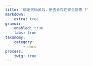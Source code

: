 ```yaml
---
title: '绑定代码源后，是否会存在安全隐患 ?'
markdown:
    extra: true
gravui:
    enabled: true
    tabs: true
taxonomy:
    category:
        - docs
process:
    twig: true
---
```


<!-- 

介绍 OAuth 和 Deploy Key 的后台实现，强调我们对代码库的操作是规范安全的。

OAuth登陆安全，无密码保存
Deploy Key，对代码进行访问，删除后无法访问（主动撤销权限的办法）
CI／Build过程中，对 code 的保留，实质性删除
密保登陆安全

-->